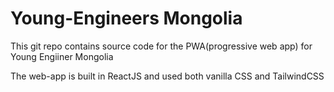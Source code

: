 # Young-Engineers Mongolia

This git repo contains source code for the PWA(progressive web app) for Young Engiiner Mongolia

The web-app is built in ReactJS and used both vanilla CSS and TailwindCSS
